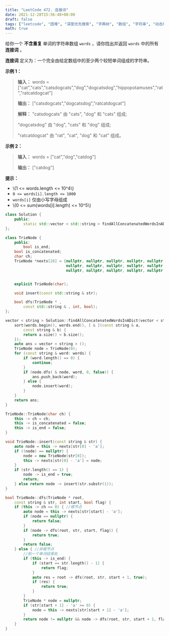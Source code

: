 ```yaml
---
title: "LeetCode 472. 连接词"
date: 2021-12-28T15:56:48+08:00
draft: false
tags: ["leetcode", "困难", "深度优先搜索", "字典树", "数组", "字符串", "动态规划"]
math: true
---
```


给你一个 **不含重复** 单词的字符串数组 `words` ，请你找出并返回 `words` 中的所有 **连接词** 。

**连接词** 定义为：一个完全由给定数组中的至少两个较短单词组成的字符串。

<!--more-->

**示例 1：**

> **输入：** words = ["cat","cats","catsdogcats","dog","dogcatsdog","hippopotamuses","rat","ratcatdogcat"]
> 
> **输出：** ["catsdogcats","dogcatsdog","ratcatdogcat"]
> 
> **解释：** "catsdogcats" 由 "cats", "dog" 和 "cats" 组成;
> 
> "dogcatsdog" 由 "dog", "cats" 和 "dog" 组成;
> 
> "ratcatdogcat" 由 "rat", "cat", "dog" 和 "cat" 组成。

**示例 2：**

> **输入：** words = ["cat","dog","catdog"]
> 
> **输出：** ["catdog"]

**提示：**

- \\(1 <= words.length <= 10^4\\)
- `0 <= words[i].length <= 1000`
- `words[i]` 仅由小写字母组成
- \\(0 <= sum(words[i].length) <= 10^5\\)

```cpp
class Solution {
    public:
        static std::vector < std::string > findAllConcatenatedWordsInADict(std::vector < std::string > & );
};

class TrieNode {
    public:
        bool is_end;
    bool is_concatenated;
    char ch;
    TrieNode *nexts[26] = {nullptr, nullptr, nullptr, nullptr, nullptr, nullptr, nullptr, nullptr, nullptr, nullptr,
                           nullptr, nullptr, nullptr, nullptr, nullptr, nullptr, nullptr, nullptr, nullptr, nullptr,
                           nullptr, nullptr, nullptr, nullptr, nullptr, nullptr};


    explicit TrieNode(char);

    void insert(const std::string & str);

    bool dfs(TrieNode * ,
        const std::string & , int, bool);
};

vector < string > Solution::findAllConcatenatedWordsInADict(vector < string > & words) {
    sort(words.begin(), words.end(), [ & ](const string & a,
        const string & b) {
        return a.size() < b.size();
    });
    auto ans = vector < string > ();
    TrieNode node = TrieNode(0);
    for (const string & word: words) {
        if (word.length() == 0) {
            continue;
        }
        if (node.dfs( & node, word, 0, false)) {
            ans.push_back(word);
        } else {
            node.insert(word);
        }
    }
    return ans;
}

TrieNode::TrieNode(char ch) {
    this -> ch = ch;
    this -> is_concatenated = false;
    this -> is_end = false;
}

void TrieNode::insert(const string & str) {
    auto node = this -> nexts[str[0] - 'a'];
    if ((node) == nullptr) {
        node = new TrieNode(str[0]);
        this -> nexts[str[0] - 'a'] = node;
    }
    if (str.length() == 1) {
        node -> is_end = true;
        return;
    } else return node -> insert(str.substr(1));
}

bool TrieNode::dfs(TrieNode * root,
    const string & str, int start, bool flag) {
    if (this -> ch == 0) { //根节点
        auto node = this -> nexts[str[start] - 'a'];
        if (node == nullptr) {
            return false;
        }
        if (node -> dfs(root, str, start, flag)) {
            return true;
        }
        return false;
    } else { //非根节点
        //到一个单词结束处
        if (this -> is_end) {
            if (start == str.length() - 1) {
                return flag;
            }
            auto res = root -> dfs(root, str, start + 1, true);
            if (res) {
                return true;
            }
        }
        TrieNode * node = nullptr;
        if (str[start + 1] - 'a' >= 0) {
            node = this -> nexts[str[start + 1] - 'a'];
        }
        return node != nullptr && node -> dfs(root, str, start + 1, flag);
    }
}
```
